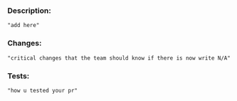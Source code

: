 ### Description:
    "add here" 
    
### Changes:
    "critical changes that the team should know if there is now write N/A"

### Tests:
    "how u tested your pr"
